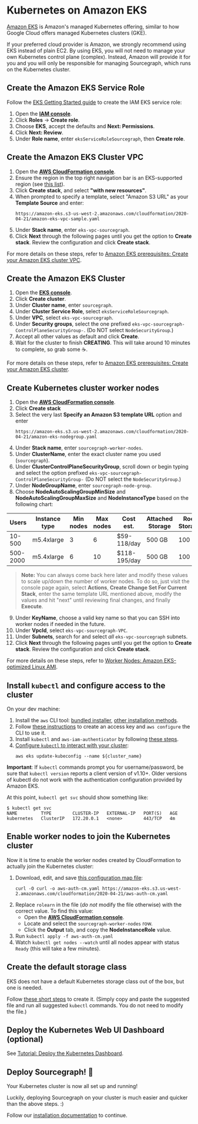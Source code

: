 # Kubernetes on Amazon EKS

[Amazon EKS](https://aws.amazon.com/eks/) is Amazon's managed Kubernetes offering, similar to how Google Cloud offers managed Kubernetes clusters (GKE).

If your preferred cloud provider is Amazon, we strongly recommend using EKS instead of plain EC2. By using EKS, you will not need to manage your own Kubernetes control plane (complex). Instead, Amazon will provide it for you and you will only be responsible for managing Sourcegraph, which runs on the Kubernetes cluster.

## Create the Amazon EKS Service Role

Follow the [EKS Getting Started guide](https://docs.aws.amazon.com/eks/latest/userguide/getting-started.html#eks-prereqs) to create the IAM EKS service role:

1. Open the [**IAM console**](https://console.aws.amazon.com/iam/).
2. Click **Roles** -> **Create role**.
3. Choose **EKS**, accept the defaults and **Next: Permissions**.
4. Click **Next: Review**.
5. Under **Role name**, enter `eksServiceRoleSourcegraph`, then **Create role**.

## Create the Amazon EKS Cluster VPC

1. Open the [**AWS CloudFormation console**](https://console.aws.amazon.com/cloudformation/).
2. Ensure the region in the top right navigation bar is an EKS-supported region (see [this list](https://docs.aws.amazon.com/general/latest/gr/eks.html)). <!-- there does not seem to be a nicer list elsewhere -->
3. Click **Create stack**, and select **"with new resources"**.
4. When prompted to specify a template, select "Amazon S3 URL" as your **Template Source** and enter:
   ```
   https://amazon-eks.s3-us-west-2.amazonaws.com/cloudformation/2020-04-21/amazon-eks-vpc-sample.yaml
   ```
5. Under **Stack name**, enter `eks-vpc-sourcegraph`.
6. Click **Next** through the following pages until you get the option to **Create stack**. Review the configuration and click **Create stack**.

For more details on these steps, refer to [Amazon EKS prerequisites: Create your Amazon EKS cluster VPC](https://docs.aws.amazon.com/eks/latest/userguide/getting-started-console.html#vpc-create).

## Create the Amazon EKS Cluster

1. Open the [**EKS console**](https://console.aws.amazon.com/eks/home#/clusters).
2. Click **Create cluster**.
3. Under **Cluster name**, enter `sourcegraph`.
4. Under **Cluster Service Role**, select `eksServiceRoleSourcegraph`.
5. Under **VPC**, select `eks-vpc-sourcegraph`.
6. Under **Security groups**, select the one prefixed `eks-vpc-sourcegraph-ControlPlaneSecurityGroup-`. (Do NOT select `NodeSecurityGroup`.)
7. Accept all other values as default and click **Create**.
8. Wait for the cluster to finish **CREATING**. This will take around 10 minutes to complete, so grab some ☕.

For more details on these steps, refer to [Amazon EKS prerequisites: Create your Amazon EKS cluster](https://docs.aws.amazon.com/eks/latest/userguide/getting-started-console.html#eks-create-cluster).

## Create Kubernetes cluster worker nodes

1. Open the [**AWS CloudFormation console**](https://console.aws.amazon.com/cloudformation/).
2. Click **Create stack**
3. Select the very last **Specify an Amazon S3 template URL** option and enter  
   ```
   https://amazon-eks.s3.us-west-2.amazonaws.com/cloudformation/2020-04-21/amazon-eks-nodegroup.yaml
   ```
4. Under **Stack name**, enter `sourcegraph-worker-nodes`.
5. Under **ClusterName**, enter the exact cluster name you used (`sourcegraph`).
6. Under **ClusterControlPlaneSecurityGroup**, scroll down or begin typing and select the option prefixed `eks-vpc-sourcegraph-ControlPlaneSecurityGroup-` (Do NOT select the `NodeSecurityGroup`.)
7. Under **NodeGroupName**, enter `sourcegraph-node-group`.
8. Choose **NodeAutoScalingGroupMinSize** and **NodeAutoScalingGroupMaxSize** and **NodeInstanceType** based on the following chart:

<div class="table">

| Users        | Instance type | Min nodes | Max nodes | Cost est.  | Attached Storage | Root Storage |
| ------------ | ------------- | --------- | --------- | ---------- | ---------------- | ------------ |
| 10-500        | m5.4xlarge    | 3         | 6         | $59-118/day | 500 GB           | 100 GB        |
| 500-2000       | m5.4xlarge   | 6         | 10         | $118-195/day | 500 GB           | 100 GB        |


</div>

> **Note:** You can always come back here later and modify these values to scale up/down the number of worker nodes. To do so, just visit the console page again, select **Actions**, **Create Change Set For Current Stack**, enter the same template URL mentioned above, modify the values and hit "next" until reviewing final changes, and finally **Execute**.

9.  Under **KeyName**, choose a valid key name so that you can SSH into worker nodes if needed in the future.
10.  Under **VpcId**, select `eks-vpc-sourcegraph-VPC`.
11.  Under **Subnets**, search for and select *all* `eks-vpc-sourcegraph` subnets.
12.  Click **Next** through the following pages until you get the option to **Create stack**. Review the configuration and click **Create stack**.

For more details on these steps, refer to [Worker Nodes: Amazon EKS-optimized Linux AMI](https://docs.aws.amazon.com/eks/latest/userguide/eks-optimized-ami.html).

## Install `kubectl` and configure access to the cluster

On your dev machine:

1. Install the `aws` CLI tool: [bundled installer](https://docs.aws.amazon.com/cli/latest/userguide/awscli-install-bundle.html), [other installation methods](https://docs.aws.amazon.com/cli/latest/userguide/installing.html).
2. Follow [these instructions](https://docs.aws.amazon.com/cli/latest/userguide/cli-chap-getting-started.html) to create an access key and `aws configure` the CLI to use it.
3. Install `kubectl` and `aws-iam-authenticator` by following [these steps](https://docs.aws.amazon.com/eks/latest/userguide/configure-kubectl.html).
4. [Configure `kubectl` to interact with your cluster](https://docs.aws.amazon.com/eks/latest/userguide/create-kubeconfig.html):
   ```
   aws eks update-kubeconfig --name ${cluster_name}
   ```

**Important**: If `kubectl` commands prompt you for username/password, be sure that `kubectl version` reports a client version of v1.10+. Older versions of kubectl do not work with the authentication configuration provided by Amazon EKS.

At this point, `kubectl get svc` should show something like:

```
$ kubectl get svc
NAME         TYPE        CLUSTER-IP   EXTERNAL-IP   PORT(S)   AGE
kubernetes   ClusterIP   172.20.0.1   <none>        443/TCP   4m
```

## Enable worker nodes to join the Kubernetes cluster

Now it is time to enable the worker nodes created by CloudFormation to actually join the Kubernetes cluster:

1. Download, edit, and save [this configuration map file](https://docs.aws.amazon.com/eks/latest/userguide/add-user-role.html):
   ```
   curl -O curl -o aws-auth-cm.yaml https://amazon-eks.s3.us-west-2.amazonaws.com/cloudformation/2020-04-21/aws-auth-cm.yaml
   ```
2. Replace `rolearn` in the file (_do not_ modify the file otherwise) with the correct value. To find this value:
   - Open the [**AWS CloudFormation console**](https://console.aws.amazon.com/cloudformation/).
   - Locate and select the `sourcegraph-worker-nodes` row.
   - Click the **Output** tab, and copy the **NodeInstanceRole** value.
3. Run `kubectl apply -f aws-auth-cm.yaml`
4. Watch `kubectl get nodes --watch` until all nodes appear with status `Ready` (this will take a few minutes).

## Create the default storage class

EKS does not have a default Kubernetes storage class out of the box, but one is needed.

Follow [these short steps](https://docs.aws.amazon.com/eks/latest/userguide/storage-classes.html) to create it. (Simply copy and paste the suggested file and run all suggested `kubectl` commands. You do not need to modify the file.)

## Deploy the Kubernetes Web UI Dashboard (optional)

See [Tutorial: Deploy the Kubernetes Dashboard](https://docs.aws.amazon.com/eks/latest/userguide/dashboard-tutorial.html).

## Deploy Sourcegraph! 🎉

Your Kubernetes cluster is now all set up and running!

Luckily, deploying Sourcegraph on your cluster is much easier and quicker than the above steps. :)

Follow our [installation documentation](install.md) to continue.
